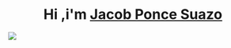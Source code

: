<div aling="center">
  <h1 align="center"> Hi ,i'm <a href="">Jacob Ponce Suazo </a> </h1>
</div>

<img src="https://www.canva.com/design/DAGgCTJ-62c/Hps8FwaK6WNXwotJQ3Z-NQ/view?utm_content=DAGgCTJ-62c&utm_campaign=designshare&utm_medium=link2&utm_source=uniquelinks&utlId=h7135baa4f6">

<!--
**RkzJacob/RkzJacob** is a ✨ _special_ ✨ repository because its `README.md` (this file) appears on your GitHub profile.

Here are some ideas to get you started:

- 🔭 I’m currently working on ...
- 🌱 I’m currently learning ...
- 👯 I’m looking to collaborate on ...
- 🤔 I’m looking for help with ...
- 💬 Ask me about ...
- 📫 How to reach me: ...
- 😄 Pronouns: ...
- ⚡ Fun fact: ...
-->
